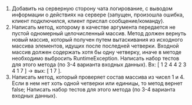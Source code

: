 1. Добавить на серверную сторону чата логирование, с выводом информации о действиях на сервере
(запущен, произошла ошибка, клиент подключился, клиент прислал сообщение/команду).
2. Написать метод, которому в качестве аргумента передается не пустой одномерный 
целочисленный массив. Метод должен вернуть новый массив, который получен путем вытаскивания 
из исходного массива элементов, идущих после последней четверки. 
Входной массив должен содержать хотя бы одну четверку, иначе в методе необходимо выбросить 
RuntimeException. Написать набор тестов для этого метода (по 3-4 варианта входных данных). 
Вх: [ 1 2 4 4 2 3 4 1 7 ] -> вых: [ 1 7 ].
3. Написать метод, который проверяет состав массива из чисел 1 и 4. 
Если в нем нет хоть одной четверки или единицы, то метод вернет false; 
Написать набор тестов для этого метода (по 3-4 варианта входных данных).
